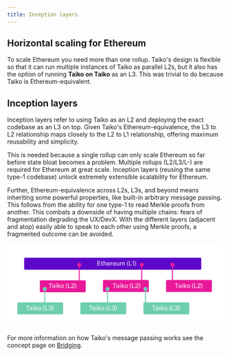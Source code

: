 ```yaml
---
title: Inception layers
---
```


## Horizontal scaling for Ethereum

To scale Ethereum you need more than one rollup. Taiko's design is flexible so that it can run multiple instances of Taiko as parallel L2s, but it also has the option of running **Taiko on Taiko** as an L3. This was trivial to do because Taiko is Ethereum-equivalent.

## Inception layers

Inception layers refer to using Taiko as an L2 and deploying the exact codebase as an L3 on top. Given Taiko's Ethereum-equivalence, the L3 to L2 relationship maps closely to the L2 to L1 relationship, offering maximum reusability and simplicity.

This is needed because a single rollup can only scale Ethereum so far before state bloat becomes a problem. Multiple rollups (L2/L3/L-) are required for Ethereum at great scale. Inception layers (reusing the same type-1 codebase) unlock extremely extensible scalability for Ethereum.

Further, Ethereum-equivalence across L2s, L3s, and beyond means inheriting some powerful properties, like built-in arbitrary message passing. This follows from the ability for one type-1 to read Merkle proofs from another. This combats a downside of having multiple chains: fears of fragmentation degrading the UX/DevX. With the different layers (adjacent and atop) easily able to speak to each other using Merkle proofs, a fragmented outcome can be avoided.

![Inception layers diagram](../../../assets/content/docs/core-concepts/inception-layers-diagram.png)

For more information on how Taiko's message passing works see the concept page on [Bridging](/docs/concepts/bridging).

